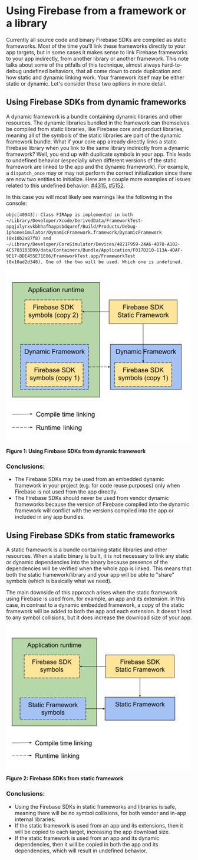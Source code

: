 # Using Firebase from a framework or a library

Currently all source code and binary Firebase SDKs are compiled as static frameworks. Most
of the time you’ll link these frameworks directly to your app targets, but in some cases
it makes sense to link Firebase frameworks to your app indirectly, from another library or
another framework. This note talks about some of the pitfalls of this technique, almost
always hard-to-debug undefined behaviors, that all come down to code duplication and how
static and dynamic linking work. Your framework itself may be either static or dynamic. Let's
consider these two options in more detail.

## Using Firebase SDKs from dynamic frameworks

A dynamic framework is a bundle containing dynamic libraries and other resources. The dynamic
libraries bundled in the framework can themselves be compiled from static libraries, like
Firebase core and product libraries, meaning all of the symbols of the static libraries are
part of the dynamic framework bundle. What if your core app already directly links a static
Firebase library when you link to the same library indirectly from a dynamic framework? Well,
you end up with duplicate symbols in your app. This leads to undefined behavior (especially
when different versions of the static framework are linked to the app and the dynamic framework).
For example, a `dispatch_once` may or may not perform the correct initialization since there
are now two entities to initialize. Here are a couple more examples of issues related to this
undefined behavior:
[#4315](https://github.com/firebase/firebase-ios-sdk/issues/4315),
[#5152](https://github.com/firebase/firebase-ios-sdk/issues/5152).

In this case you will most likely see warnings like the following in the console:

```text
objc[40943]: Class FIRApp is implemented in both
~/Library/Developer/Xcode/DerivedData/FrameworkTest-apqjxlyrxvkbhhafhaypsbdquref/Build/Products/Debug-iphonesimulator/DynamicFramework.framework/DynamicFramework
(0x10b2a87f8) and
~/Library/Developer/CoreSimulator/Devices/4821F959-24A6-4D78-A102-4C5703103D99/data/Containers/Bundle/Application/F017D210-113A-4DAF-9E17-BDE455E71E06/FrameworkTest.app/FrameworkTest
(0x10ad2d348). One of the two will be used. Which one is undefined.
```
<img src="./resources/firebase_from_dynamic_framework.svg" width=500/>

**Figure 1: Using Firebase SDKs from dynamic framework**

### Conclusions:

- The Firebase SDKs may be used from an embedded dynamic framework in your project (e.g. for
code reuse purposes) only when Firebase is not used from the app directly.
- The Firebase SDKs should never be used from vendor dynamic frameworks because the version of
Firebase compiled into the dynamic framework will conflict with the versions compiled into the
app or included in any app bundles.

## Using Firebase SDKs from static frameworks

A static framework is a bundle containing static libraries and other resources. When a static
binary is built, it is not necessary to link any static or dynamic dependencies into the binary
because presence of the dependencies will be verified when the whole app is linked. This means
that both the static framework/library and your app will be able to "share" symbols (which is
basically what we need).

The main downside of this approach arises when the static framework using Firebase is used
from, for example, an app and its extension. In this case, in contrast to a dynamic embedded framework,
a copy of the static framework will be added to both the app and each extension. It doesn't
lead to any symbol collisions, but it does increase the download size of your app.

<img src="./resources/firebase_from_static_framework.svg" width=500/>

**Figure 2: Firebase SDKs from static framework**

### Conclusions:

- Using the Firebase SDKs in static frameworks and libraries is safe, meaning there will be
no symbol collisions, for both vendor and in-app internal libraries.
- If the static framework is used from an app and its extensions, then it will be copied to
each target, increasing the app download size.
- If the static framework is used from an app and its dynamic dependencies, then it will be
copied in both the app and its dependencies, which will result in undefined behavior.
